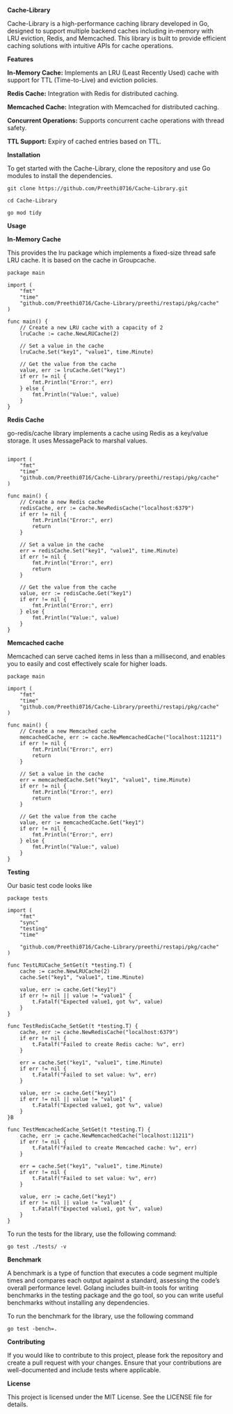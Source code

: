 **Cache-Library**

Cache-Library is a high-performance caching library developed in Go, designed to support multiple backend caches including in-memory with LRU eviction, Redis, and Memcached. 
This library is built to provide efficient caching solutions with intuitive APIs for cache operations.

**Features**

**In-Memory Cache:** Implements an LRU (Least Recently Used) cache with support for TTL (Time-to-Live) and eviction policies.

**Redis Cache:** Integration with Redis for distributed caching.

**Memcached Cache:** Integration with Memcached for distributed caching.

**Concurrent Operations:** Supports concurrent cache operations with thread safety.

**TTL Support:** Expiry of cached entries based on TTL.

**Installation**

To get started with the Cache-Library, clone the repository and use Go modules to install the dependencies.

```
git clone https://github.com/Preethi0716/Cache-Library.git

cd Cache-Library

go mod tidy
```

**Usage**

**In-Memory Cache**

This provides the lru package which implements a fixed-size thread safe LRU cache. It is based on the cache in Groupcache.

```
package main

import (
	"fmt"
	"time"
	"github.com/Preethi0716/Cache-Library/preethi/restapi/pkg/cache"
)

func main() {
	// Create a new LRU cache with a capacity of 2
	lruCache := cache.NewLRUCache(2)

	// Set a value in the cache
	lruCache.Set("key1", "value1", time.Minute)

	// Get the value from the cache
	value, err := lruCache.Get("key1")
	if err != nil {
		fmt.Println("Error:", err)
	} else {
		fmt.Println("Value:", value)
	}
}
```

**Redis Cache**

go-redis/cache library implements a cache using Redis as a key/value storage. It uses MessagePack to marshal values.

```package main

import (
	"fmt"
	"time"
	"github.com/Preethi0716/Cache-Library/preethi/restapi/pkg/cache"
)

func main() {
	// Create a new Redis cache
	redisCache, err := cache.NewRedisCache("localhost:6379")
	if err != nil {
		fmt.Println("Error:", err)
		return
	}

	// Set a value in the cache
	err = redisCache.Set("key1", "value1", time.Minute)
	if err != nil {
		fmt.Println("Error:", err)
		return
	}

	// Get the value from the cache
	value, err := redisCache.Get("key1")
	if err != nil {
		fmt.Println("Error:", err)
	} else {
		fmt.Println("Value:", value)
	}
}
```

**Memcached cache**

Memcached can serve cached items in less than a millisecond, and enables you to easily and cost effectively scale for higher loads.

```
package main

import (
	"fmt"
	"time"
	"github.com/Preethi0716/Cache-Library/preethi/restapi/pkg/cache"
)

func main() {
	// Create a new Memcached cache
	memcachedCache, err := cache.NewMemcachedCache("localhost:11211")
	if err != nil {
		fmt.Println("Error:", err)
		return
	}

	// Set a value in the cache
	err = memcachedCache.Set("key1", "value1", time.Minute)
	if err != nil {
		fmt.Println("Error:", err)
		return
	}

	// Get the value from the cache
	value, err := memcachedCache.Get("key1")
	if err != nil {
		fmt.Println("Error:", err)
	} else {
		fmt.Println("Value:", value)
	}
}
```

**Testing**

Our basic test code looks like

```
package tests

import (
	"fmt"
	"sync"
	"testing"
	"time"

	"github.com/Preethi0716/Cache-Library/preethi/restapi/pkg/cache"
)

func TestLRUCache_SetGet(t *testing.T) {
	cache := cache.NewLRUCache(2)
	cache.Set("key1", "value1", time.Minute)

	value, err := cache.Get("key1")
	if err != nil || value != "value1" {
		t.Fatalf("Expected value1, got %v", value)
	}
}

func TestRedisCache_SetGet(t *testing.T) {
	cache, err := cache.NewRedisCache("localhost:6379")
	if err != nil {
		t.Fatalf("Failed to create Redis cache: %v", err)
	}

	err = cache.Set("key1", "value1", time.Minute)
	if err != nil {
		t.Fatalf("Failed to set value: %v", err)
	}

	value, err := cache.Get("key1")
	if err != nil || value != "value1" {
		t.Fatalf("Expected value1, got %v", value)
	}
}B

func TestMemcachedCache_SetGet(t *testing.T) {
	cache, err := cache.NewMemcachedCache("localhost:11211")
	if err != nil {
		t.Fatalf("Failed to create Memcached cache: %v", err)
	}

	err = cache.Set("key1", "value1", time.Minute)
	if err != nil {
		t.Fatalf("Failed to set value: %v", err)
	}

	value, err := cache.Get("key1")
	if err != nil || value != "value1" {
		t.Fatalf("Expected value1, got %v", value)
	}
}
```

To run the tests for the library, use the following command:

```
go test ./tests/ -v
```

**Benchmark**

A benchmark is a type of function that executes a code segment multiple times and compares each output against a standard, assessing the code’s overall performance level. 
Golang includes built-in tools for writing benchmarks in the testing package and the go tool, so you can write useful benchmarks without installing any dependencies.

To run the benchmark for the library, use the following command

```
go test -bench=.
```

**Contributing**

If you would like to contribute to this project, please fork the repository and create a pull request with your changes. Ensure that your contributions are well-documented and include tests where applicable.

**License**

This project is licensed under the MIT License. See the LICENSE file for details.
